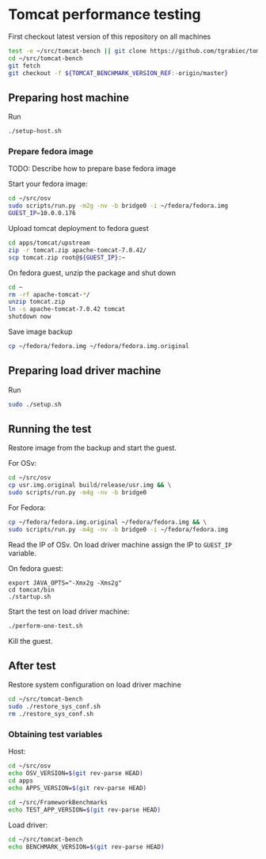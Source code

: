 Tomcat performance testing
=========================

First checkout latest version of this repository on all machines

```sh
test -e ~/src/tomcat-bench || git clone https://github.com/tgrabiec/tomcat-bench ~/src/tomcat-bench
cd ~/src/tomcat-bench
git fetch
git checkout -f ${TOMCAT_BENCHMARK_VERSION_REF:-origin/master}
```

## Preparing host machine

Run

```sh
./setup-host.sh
```

### Prepare fedora image

TODO: Describe how to prepare base fedora image

Start your fedora image:

```sh
cd ~/src/osv
sudo scripts/run.py -m2g -nv -b bridge0 -i ~/fedora/fedora.img
GUEST_IP=10.0.0.176
```


Upload tomcat deployment to fedora guest
```sh
cd apps/tomcat/upstream
zip -r tomcat.zip apache-tomcat-7.0.42/
scp tomcat.zip root@${GUEST_IP}:~
```

On fedora guest, unzip the package and shut down

```sh
cd ~
rm -rf apache-tomcat-*/
unzip tomcat.zip
ln -s apache-tomcat-7.0.42 tomcat
shutdown now
```

Save image backup

```sh
cp ~/fedora/fedora.img ~/fedora/fedora.img.original 
```


## Preparing load driver machine

Run

```sh
sudo ./setup.sh
```


## Running the test

Restore image from the backup and start the guest.

For OSv:
```sh
cd ~/src/osv
cp usr.img.original build/release/usr.img && \
sudo scripts/run.py -m4g -nv -b bridge0
```

For Fedora:
```sh
cp ~/fedora/fedora.img.original ~/fedora/fedora.img && \
sudo scripts/run.py -m4g -nv -b bridge0 -i ~/fedora/fedora.img
```

Read the IP of OSv. On load driver machine assign the IP to `GUEST_IP` variable.

On fedora guest:
```osv
export JAVA_OPTS="-Xmx2g -Xms2g"
cd tomcat/bin
./startup.sh
```

Start the test on load driver machine:

```sh
./perform-one-test.sh
```

Kill the guest.



## After test

Restore system configuration on load driver machine

```sh
cd ~/src/tomcat-bench
sudo ./restore_sys_conf.sh
rm ./restore_sys_conf.sh
```

### Obtaining test variables

Host:

```sh
cd ~/src/osv
echo OSV_VERSION=$(git rev-parse HEAD)
cd apps
echo APPS_VERSION=$(git rev-parse HEAD)
```

```sh
cd ~/src/FrameworkBenchmarks
echo TEST_APP_VERSION=$(git rev-parse HEAD)
```

Load driver:

```sh
cd ~/src/tomcat-bench
echo BENCHMARK_VERSION=$(git rev-parse HEAD)
```
